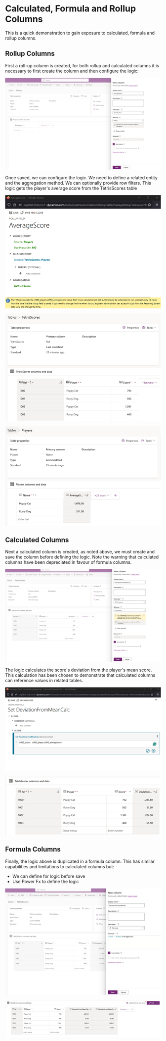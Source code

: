 # Calculated, Formula and Rollup Columns

This is a quick demonstration to gain exposure to calculated, formula and
rollup columns.

## Rollup Columns

First a roll-up column is created, for both rollup and calculated columns it is
necessary to first create the column and then configure the logic:

![rollup create](./screens/cfr/1_create_rollup_col.png)

Once saved, we can configure the logic. We need to define a related entity and
the aggregation method. We can optionally provide row filters. This logic gets
the player's average score from the TetrisScores table

![rollup config](./screens/cfr/2_configure_rollup_col.png)

![scores](./screens/cfr/3_tetris_scores_view.png)

![players](./screens/cfr/4_players_view.png)

## Calculated Columns

Next a calculated column is created, as noted above, we must create and save the
column before defining the logic. Note the warning that calculated columns have
been depreciated in favour of formula columns.

![calc create](./screens/cfr/5_create_calc_col.png)

The logic calculates the score's deviation from the player's mean score. This
calculation has been chosen to demonstrate that calculated columns can reference
values in related tables.

![calc config](./screens/cfr/6_configure_calc_column.png)

![cal result](./screens/cfr/7_calc_results.png)

## Formula Columns

Finally, the logic above is duplicated in a formula column. This has similar
capabilities and limitations to calculated columns but:

- We can define for logic before save
- Use Power Fx to define the logic

![formula create](./screens/cfr/8_formula_def.png)

![formula results](./screens/cfr/9_fn_results.png)
